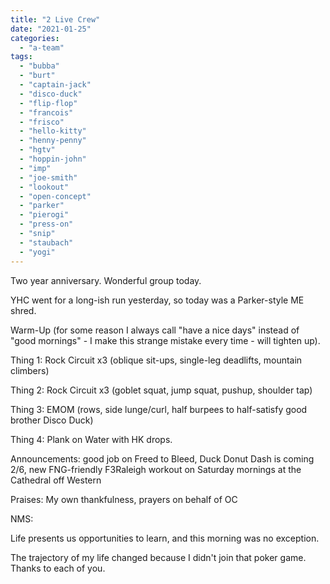 ```yaml
---
title: "2 Live Crew"
date: "2021-01-25"
categories: 
  - "a-team"
tags: 
  - "bubba"
  - "burt"
  - "captain-jack"
  - "disco-duck"
  - "flip-flop"
  - "francois"
  - "frisco"
  - "hello-kitty"
  - "henny-penny"
  - "hgtv"
  - "hoppin-john"
  - "imp"
  - "joe-smith"
  - "lookout"
  - "open-concept"
  - "parker"
  - "pierogi"
  - "press-on"
  - "snip"
  - "staubach"
  - "yogi"
---
```


Two year anniversary. Wonderful group today.

YHC went for a long-ish run yesterday, so today was a Parker-style ME shred.

Warm-Up (for some reason I always call "have a nice days" instead of "good mornings" - I make this strange mistake every time - will tighten up).

Thing 1: Rock Circuit x3 (oblique sit-ups, single-leg deadlifts, mountain climbers)

Thing 2: Rock Circuit x3 (goblet squat, jump squat, pushup, shoulder tap)

Thing 3: EMOM (rows, side lunge/curl, half burpees to half-satisfy good brother Disco Duck)

Thing 4: Plank on Water with HK drops.

Announcements: good job on Freed to Bleed, Duck Donut Dash is coming 2/6, new FNG-friendly F3Raleigh workout on Saturday mornings at the Cathedral off Western

Praises: My own thankfulness, prayers on behalf of OC

NMS:

Life presents us opportunities to learn, and this morning was no exception.

The trajectory of my life changed because I didn't join that poker game. Thanks to each of you.
